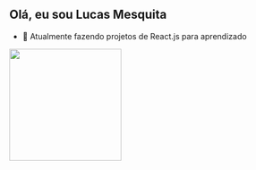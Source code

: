 ## Olá, eu sou Lucas Mesquita

- 🌱 Atualmente fazendo projetos de React.js para aprendizado

<a href="https://github.com/LucasMesquitaF/github-readme-stats">
 <img height=200 align="center" src="https://github-readme-stats-eight-gray-46.vercel.app/api?username=LucasMesquitaF&show_icons=true&theme=tokyonight&hide_border=true"/>
</a>

<a href="https://github.com/LucasMesquitaF/convoychat">
 <img height=200 align="center" src="https://github-readme-stats-eight-gray-46.vercel.app/api/top-langs/?username=LucasMesquitaF&layout=compact&show_icons=true&theme=tokyonight&langs_count=8&card_width=320&hide_border=true&count-private=true/>
</a>



